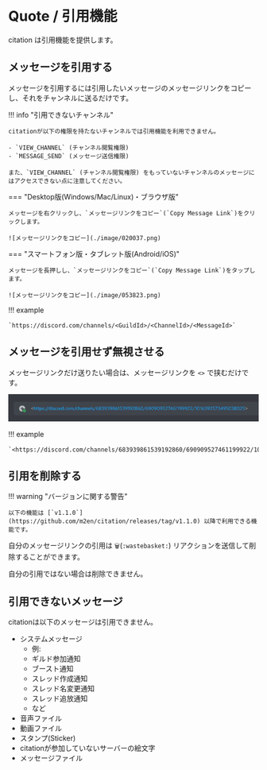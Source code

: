 # Quote / 引用機能

citation は引用機能を提供します。

## メッセージを引用する

メッセージを引用するには引用したいメッセージのメッセージリンクをコピーし、それをチャンネルに送るだけです。

!!! info "引用できないチャンネル"

    citationが以下の権限を持たないチャンネルでは引用機能を利用できません。

    - `VIEW_CHANNEL` (チャンネル閲覧権限)
    - `MESSAGE_SEND` (メッセージ送信権限)

    また、`VIEW_CHANNEL` (チャンネル閲覧権限) をもっていないチャンネルのメッセージにはアクセスできない点に注意してください。

=== "Desktop版(Windows/Mac/Linux)・ブラウザ版"

    メッセージを右クリックし、`メッセージリンクをコピー`(`Copy Message Link`)をクリックします。

    ![メッセージリンクをコピー](./image/020037.png)

=== "スマートフォン版・タブレット版(Android/iOS)"

    メッセージを長押しし、`メッセージリンクをコピー`(`Copy Message Link`)をタップします。

    ![メッセージリンクをコピー](./image/053823.png)

!!! example

    `https://discord.com/channels/<GuildId>/<ChannelId>/<MessageId>`

## メッセージを引用せず無視させる

メッセージリンクだけ送りたい場合は、メッセージリンクを `<>` で挟むだけです。

![メッセージリンクを無視させる](./image/021255.png)

!!! example

    `<https://discord.com/channels/683939861539192860/690909527461199922/1016392573495038025>`

## 引用を削除する

!!! warning "バージョンに関する警告"

    以下の機能は [`v1.1.0`](https://github.com/m2en/citation/releases/tag/v1.1.0) 以降で利用できる機能です。

自分のメッセージリンクの引用は `🗑`(`:wastebasket:`) リアクションを送信して削除することができます。

自分の引用ではない場合は削除できません。

## 引用できないメッセージ

citationは以下のメッセージは引用できません。

- システムメッセージ
    - 例:
    - ギルド参加通知
    - ブースト通知
    - スレッド作成通知
    - スレッド名変更通知
    - スレッド追放通知
    - など
- 音声ファイル
- 動画ファイル
- スタンプ(Sticker)
- citationが参加していないサーバーの絵文字
- メッセージファイル
